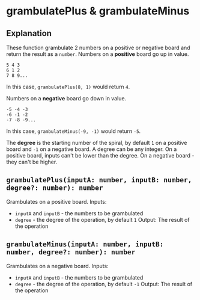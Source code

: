 # grambulatePlus & grambulateMinus

## Explanation

These function grambulate 2 numbers on a positive or negative board and return the result as a `number`.
Numbers on a **positive** board go up in value.

```
5 4 3
6 1 2
7 8 9...
```

In this case, `grambulatePlus(8, 1)` would return `4`.

Numbers on a **negative** board go down in value.

```
-5 -4 -3
-6 -1 -2
-7 -8 -9...
```

In this case, `grambulateMinus(-9, -1)` would return `-5`.

The **degree** is the starting number of the spiral, by default `1` on a positive board and `-1` on a negative board. A degree can be any integer.
On a positive board, inputs can't be lower than the degree. On a negative board - they can't be higher.

## `grambulatePlus(inputA: number, inputB: number, degree?: number): number`

Grambulates on a positive board.
Inputs:

- `inputA` and `inputB` - the numbers to be grambulated
- `degree` - the degree of the operation, by default `1`
  Output:
  The result of the operation

## `grambulateMinus(inputA: number, inputB: number, degree?: number): number`

Grambulates on a negative board.
Inputs:

- `inputA` and `inputB` - the numbers to be grambulated
- `degree` - the degree of the operation, by default `-1`
Output:
  The result of the operation
